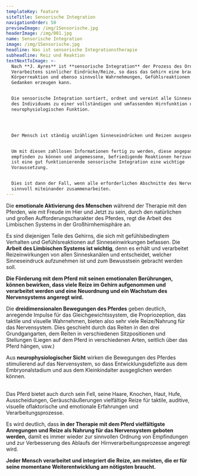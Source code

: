 ```yaml
---
templateKey: feature
siteTitle: Sensorische Integration
navigationOrder: 50
previewImage: /img/1Sensorische.jpg
headerImage: /img/001.jpg
name: Sensorische Integration
image: /img/1Sensorische.jpg
headline: Was ist sensorische Integrationstherapie
subheadline: Reiz und Reaktion
textNextToImage: >-
  Nach **J. Ayres** ist **sensorische Integration** der Prozess des Ordnens und
  Verarbeitens sinnlicher Eindrücke/Reize, so dass das Gehirn eine brauchbare
  Körperreaktion und ebenso sinnvolle Wahrnehmungen, Gefühlsreaktionen und
  Gedanken erzeugen kann.


  Die sensorische Integration sortiert, ordnet und vereint alle Sinneseindrücke
  des Individuums zu einer vollständigen und umfassenden Hirnfunktion und
  neurophysiologischen Funktion.




  Der Mensch ist ständig unzähligen Sinneseindrücken und Reizen ausgesetzt. 


  Um mit diesen zahllosen Informationen fertig zu werden, diese angepasst
  empfinden zu können und angemessene, befriedigende Reaktionen herzuvorbringen,
  ist eine gut funktionierende sensorische Integration eine wichtige
  Voraussetzung.


  Dies ist dann der Fall, wenn alle erforderlichen Abschnitte des Nervensystems
  sinnvoll miteinander zusammenarbeiten.
---
```

Die **emotionale Aktivierung des Menschen** während der Therapie mit den Pferden, wie mit Freude im Hier und Jetzt zu sein, durch den natürlichen und großen Aufforderungscharakter des Pferdes, regt die Arbeit des Limbischen Systems in der Großhirnhemisphäre an. 

Es sind diejenigen Teile des Gehirns, die sich mit gefühlsbedingtem Verhalten und Gefühlsreaktionen auf Sinneseinwirkungen befassen. Die **Arbeit des Limbischen Systems ist wichtig**, denn es erhält und verarbeitet Reizeinwirkungen von allen Sinneskanälen und entscheidet, welcher Sinneseindruck aufzunehmen ist und zum Bewusstsein gebracht werden soll.

**Die Förderung mit dem Pferd mit seinen emotionalen Berührungen, können bewirken, dass viele Reize im Gehirn aufgenommen und verarbeitet werden und eine Neuordnung und ein Wachstum des Nervensystems angeregt wird.**



Die **dreidimensionalen Bewegungen des Pferdes** geben deutlich, anregende Impulse für das Gleichgewichtssystem, die Propriozeption, das taktile und visuelle Wahrnehmen, bieten also sehr viele Reize/Nahrung für das Nervensystem. Dies geschieht durch das Reiten in den drei Grundgangarten, dem Reiten in verschiedenen Sitzpositionen und Stellungen (Liegen auf dem Pferd in verschiedenen Arten, seitlich über das Pferd hängen, usw.)

Aus **neurophysiologischer Sicht** wirken die Bewegungen des Pferdes stimulierend auf das Nervensystem, so dass Entwicklungsdefizite aus dem Embryonalstadium und aus dem Kleinkindalter ausgeglichen werden können.

\
Das Pferd bietet auch durch sein Fell, seine Haare, Knochen, Haut, Hufe, Ausscheidungen, Geräuschäußerungen vielfältige Reize für taktile, auditive, visuelle oflaktorische und emotionale Erfahrungen und Verarbeitungsprozesse.



Es wird deutlich, dass **in der Therapie mit dem Pferd vielfältigste Anregungen und Reize als Nahrung für das Nervensystem geboten werden,** damit es immer wieder zur sinnvollen Ordnung von Empfindungen und zur Verbesserung des Ablaufs der Hirnverarbeitungsprozesse angeregt wird.

 **Jeder Mensch verarbeitet und integriert die Reize, am meisten, die er für seine momentane Weiterentwicklung am nötigsten braucht.**
